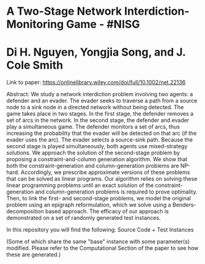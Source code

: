 # A Two-Stage Network Interdiction-Monitoring Game - #NISG
# Di H. Nguyen, Yongjia Song, and J. Cole Smith

Link to paper: https://onlinelibrary.wiley.com/doi/full/10.1002/net.22136

Abstract: We study a network interdiction problem involving two agents: a defender and an evader. 
The evader seeks to traverse a path from a source node to a sink node in a directed network without being detected. 
The game takes place in two stages. In the first stage, the defender removes a set of arcs in the network. 
In the second stage, the defender and evader play a simultaneous game. 
The defender monitors a set of arcs, thus increasing the probability that the evader will be detected on that arc (if the evader uses the arc). 
The evader selects a source-sink path. 
Because the second stage is played simultaneously, both agents use mixed-strategy solutions. 
We approach the solution of the second-stage problem by proposing a constraint-and-column generation algorithm. 
We show that both the constraint-generation and column-generation problems are NP-hard. 
Accordingly, we prescribe approximate versions of these problems that can be solved as linear programs. 
Our algorithm relies on solving these linear programming problems until an exact solution of the constraint-generation and column-generation problems is required to prove optimality. 
Then, to link the first- and second-stage problems, we model the original problem using an epigraph reformulation, which we solve using a Benders-decomposition based approach. 
The efficacy of our approach is demonstrated on a set of randomly generated test instances.


In this repository you will find the following: Source Code + Test Instances 

(Some of which share the same "base" instance with some parameter(s) modified. Please refer to the Computational Section of the paper to see how these are generated.)

